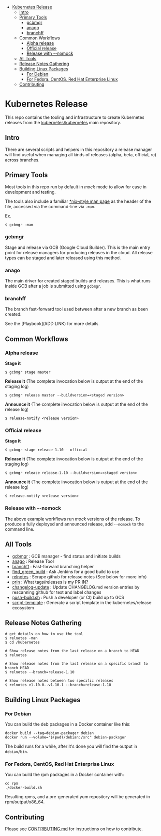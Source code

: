 <!-- BEGIN MUNGE: GENERATED_TOC -->
- [Kubernetes Release](#kubernetes-release)
  - [Intro](#intro)
  - [Primary Tools](#primary-tools)
    - [gcbmgr](#gcbmgr)
    - [anago](#anago)
    - [branchff](#branchff)
  - [Common Workflows](#common-workflows)
    - [Alpha release](#alpha-release)
    - [Official release](#official-release)
    - [Release with --nomock](#release-with---nomock)
  - [All Tools](#all-tools)
  - [Release Notes Gathering](#release-notes-gathering)
  - [Building Linux Packages](#building-linux-packages)
    - [For Debian](#for-debian)
    - [For Fedora, CentOS, Red Hat Enterprise Linux](#for-fedora-centos-red-hat-enterprise-linux)
  - [Contributing](#contributing)
<!-- END MUNGE: GENERATED_TOC -->

# Kubernetes Release

This repo contains the tooling and infrastructure to create Kubernetes releases from the [kubernetes/kubernetes](https://github.com/kubernetes/kubernetes) main repository.

## Intro

There are several scripts and helpers in this repository a release
manager will find useful when managing all kinds of releases (alpha,
beta, official, rc) across branches.

## Primary Tools

Most tools in this repo run by default in *mock* mode to allow for ease in
development and testing.

The tools also include a familiar [\*nix-style man
page](https://github.com/kubernetes/release/blob/master/anago) as the header of the file, accessed via the command-line via `-man`.

Ex.
```
$ gcbmgr -man
```

### gcbmgr

Stage and release via GCB (Google Cloud Builder).  This is the main entry point
for release managers for producing releases in the cloud.  All release types
can be staged and later released using this method.

### anago

The main driver for created staged builds and releases.  This is what runs 
inside GCB after a job is submitted using `gcbmgr`.

### branchff

The branch fast-forward tool used between after a new branch as been created.

See the [Playbook](ADD LINK) for more details.

## Common Workflows

### Alpha release

**Stage it**
```
$ gcbmgr stage master
```
**Release it**
(The complete invocation below is output at the end of the staging log)
```
$ gcbmgr release master --buildversion=<staged version>
```

**Announce it**
(The complete invocation below is output at the end of the release log)
```
$ release-notify <release version>
```

### Official release

**Stage it**
```
$ gcbmgr stage release-1.10 --official
```
**Release it**
(The complete invocation below is output at the end of the staging log)
```
$ gcbmgr release release-1.10 --buildversion=<staged version>
```

**Announce it**
(The complete invocation below is output at the end of the release log)
```
$ release-notify <release version>
```

### Release with --nomock

The above example workflows run *mock* versions of the release.  To produce
a fully deployed and announced release, add `--nomock` to the command line.


## All Tools

* [gcbmgr](https://github.com/kubernetes/release/blob/master/gcbmgr) : GCB manager - find status and initiate builds
* [anago](https://github.com/kubernetes/release/blob/master/anago) : Release Tool
* [branchff](https://github.com/kubernetes/release/blob/master/branchff) : Fast-forward branching helper
* [find_green_build](https://github.com/kubernetes/release/blob/master/find_green_build) : Ask Jenkins for a good build to use
* [relnotes](https://github.com/kubernetes/release/blob/master/relnotes) : Scrape github for release notes \(See below for more info\)
* [prin](https://github.com/kubernetes/release/blob/master/prin) : What tags/releases is my PR IN?
* [changelog-update](https://github.com/kubernetes/release/blob/master/changelog-update) : Update CHANGELOG.md version entries by rescanning github for text and label changes
* [push-build.sh](https://github.com/kubernetes/release/blob/master/push-build.sh) : Push a developer (or CI) build up to GCS
* [script-template](https://github.com/kubernetes/release/blob/master/script-template) : Generate a script template in the kubernetes/release ecosystem

## Release Notes Gathering

```
# get details on how to use the tool
$ relnotes -man
$ cd /kubernetes

# Show release notes from the last release on a branch to HEAD
$ relnotes

# Show release notes from the last release on a specific branch to branch HEAD
$ relnotes --branch=release-1.10

# Show release notes between two specific releases
$ relnotes v1.10.0..v1.10.1 --branch=release-1.10
```

## Building Linux Packages

### For Debian

You can build the deb packages in a Docker container like this:
```
docker build --tag=debian-packager debian
docker run --volume="$(pwd)/debian:/src" debian-packager
```

The build runs for a while, after it's done you will find the output in `debian/bin`.

### For Fedora, CentOS, Red Hat Enterprise Linux

You can build the rpm packages in a Docker container with:

```
cd rpm
./docker-build.sh
```

Resulting rpms, and a pre-generated yum repository will be generated in rpm/output/x86_64.

## Contributing

Please see [CONTRIBUTING.md](CONTRIBUTING.md) for instructions on how to contribute.

